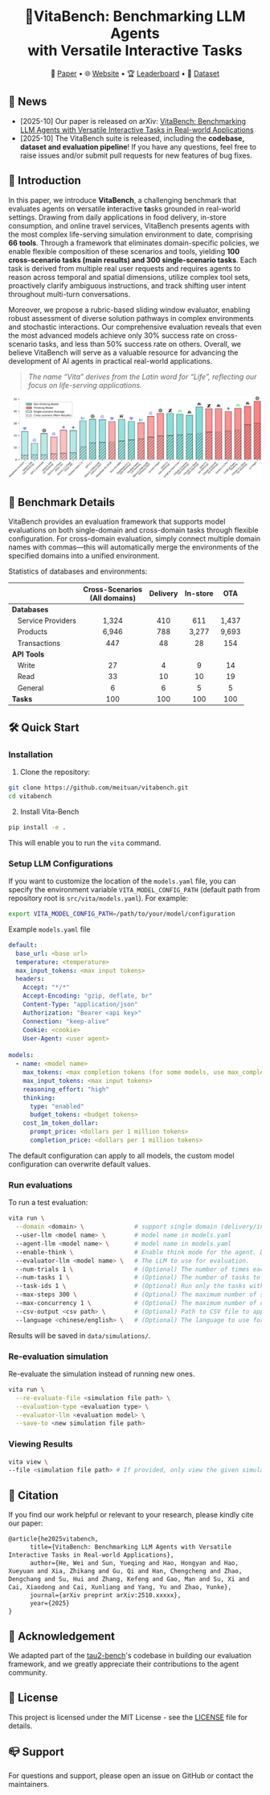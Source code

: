 <div align=center><h1>
    🌱VitaBench: Benchmarking LLM Agents<br>
    with Versatile Interactive Tasks
</h1></div>

<p align="center">
  📃 <a href="https://arxiv.org/abs/xxxx" target="_blank">Paper</a > • 🌐 <a href="https://vitabench.github.io/" target="_blank">Website</a > • 🏆 <a href="https://vitabench.github.io/#leaderboard" target="_blank">Leaderboard</a > • 🤗 <a href="https://huggingface.co/datasets/meituan/VitaBench" target="_blank">Dataset</a ><br>
</p >

## 🔔 News

- [2025-10] Our paper is released on arXiv: [VitaBench: Benchmarking LLM Agents with Versatile Interactive Tasks in Real-world Applications](https://arxiv.org/abs/xxxx)
- [2025-10] The VitaBench suite is released, including the **codebase, dataset and evaluation pipeline**! If you have any questions, feel free to raise issues and/or submit pull requests for new features of bug fixes.

## 📖 Introduction

In this paper, we introduce **VitaBench**, a challenging benchmark that evaluates agents on **v**ersatile **i**nteractive **ta**sks grounded in real-world settings. Drawing from daily applications in food delivery, in-store consumption, and online travel services, VitaBench presents agents with the most complex life-serving simulation environment to date, comprising **66 tools**. Through a framework that eliminates domain-specific policies, we enable flexible composition of these scenarios and tools, yielding **100 cross-scenario tasks (main results) and 300 single-scenario tasks**. Each task is derived from multiple real user requests and requires agents to reason across temporal and spatial dimensions, utilize complex tool sets, proactively clarify ambiguous instructions, and track shifting user intent throughout multi-turn conversations. 

Moreover, we propose a rubric-based sliding window evaluator, enabling robust assessment of diverse solution pathways in complex environments and stochastic interactions. Our comprehensive evaluation reveals that even the most advanced models achieve only 30% success rate on cross-scenario tasks, and less than 50% success rate on others. Overall, we believe VitaBench will serve as a valuable resource for advancing the development of AI agents in practical real-world applications.

> *The name “Vita” derives from the Latin word for “Life”, reflecting our focus on life-serving applications.*

![overall_performance](assets/overall_performance.png)

## 🌱 Benchmark Details

VitaBench provides an evaluation framework that supports model evaluations on both single-domain and cross-domain tasks through flexible configuration. For cross-domain evaluation, simply connect multiple domain names with commas—this will automatically merge the environments of the specified domains into a unified environment.

Statistics of databases and environments:

|                                | Cross-Scenarios<br>(All domains) | Delivery | In-store |  OTA  |
| :----------------------------- | :-------------: | :------: | :------: | :---: |
| **Databases**                  |                 |          |          |       |
| &nbsp;&nbsp; Service Providers |      1,324      |   410    |   611    | 1,437 |
| &nbsp;&nbsp; Products          |      6,946      |   788    |  3,277   | 9,693 |
| &nbsp;&nbsp; Transactions      |       447       |    48    |    28    |  154  |
| **API Tools**                  |                 |          |          |       |
| &nbsp;&nbsp; Write             |       27        |    4     |    9     |  14   |
| &nbsp;&nbsp; Read              |       33        |    10    |    10    |  19   |
| &nbsp;&nbsp; General           |        6        |    6     |    5     |   5   |
| **Tasks**                      |       100       |   100    |   100    |  100  |



## 🛠️ Quick Start

### Installation

1. Clone the repository:
```bash
git clone https://github.com/meituan/vitabench.git
cd vitabench
```

2. Install Vita-Bench

```bash
pip install -e .
```

This will enable you to run the `vita` command.


### Setup LLM Configurations

If you want to customize the location of the `models.yaml` file, you can specify the environment variable `VITA_MODEL_CONFIG_PATH` (default path from repository root is `src/vita/models.yaml`). For example:

```bash
export VITA_MODEL_CONFIG_PATH=/path/to/your/model/configuration
```

Example `models.yaml` file

```yaml
default:
  base_url: <base url>
  temperature: <temperature>
  max_input_tokens: <max input tokens>
  headers:
    Accept: "*/*"
    Accept-Encoding: "gzip, deflate, br"
    Content-Type: "application/json"
    Authorization: "Bearer <api key>"
    Connection: "keep-alive"
    Cookie: <cookie>
    User-Agent: <user agent>

models:
  - name: <model name>
    max_tokens: <max completion tokens (for some models, use max_completion_tokens)>
    max_input_tokens: <max input tokens>
    reasoning_effort: "high"
    thinking: 
      type: "enabled"
      budget_tokens: <budget tokens>
    cost_1m_token_dollar:
      prompt_price: <dollars per 1 million tokens>
      completion_price: <dollars per 1 million tokens>
```
The default configuration can apply to all models, the custom model configuration can overwrite default values.

### Run evaluations

To run a test evaluation:

```bash
vita run \
  --domain <domain> \              # support single domain (delivery/instore/ota) and cross domain ([delivery,instore,ota])
  --user-llm <model name> \        # model name in models.yaml
  --agent-llm <model name> \       # model name in models.yaml
  --enable-think \                 # Enable think mode for the agent. Default is False.
  --evaluator-llm <model name> \   # The LLM to use for evaluation.
  --num-trials 1 \                 # (Optional) The number of times each task is run. Default is 1.
  --num-tasks 1 \                  # (Optional) The number of tasks to run. Default is the number of all tasks.
  --task-ids 1 \                   # (Optional) Run only the tasks with the given IDs. Default is run all tasks.
  --max-steps 300 \                # (Optional) The maximum number of steps to run the simulation. Default is 300.
  --max-concurrency 1 \            # (Optional) The maximum number of concurrent simulations to run. Default is 1.
  --csv-output <csv path> \        # (Optional) Path to CSV file to append results.
  --language <chinese/english> \   # (Optional) The language to use for prompts and tasks. Choices: chinese, english. Default is chinese.
```

Results will be saved in `data/simulations/`.

### Re-evaluation simulation

Re-evaluate the simulation instead of running new ones.
```bash
vita run \
  --re-evaluate-file <simulation file path> \
  --evaluation-type <evaluation type> \
  --evaluator-llm <evaluation model> \
  --save-to <new simulation file path>
```

### Viewing Results
```bash
vita view \
--file <simulation file path> # If provided, only view the given simulation
```



## 🔎 Citation

If you find our work helpful or relevant to your research, please kindly cite our paper:

```
@article{he2025vitabench,
      title={VitaBench: Benchmarking LLM Agents with Versatile Interactive Tasks in Real-world Applications}, 
      author={He, Wei and Sun, Yueqing and Hao, Hongyan and Hao, Xueyuan and Xia, Zhikang and Gu, Qi and Han, Chengcheng and Zhao, Dengchang and Su, Hui and Zhang, Kefeng and Gao, Man and Su, Xi and Cai, Xiaodong and Cai, Xunliang and Yang, Yu and Zhao, Yunke},
      journal={arXiv preprint arXiv:2510.xxxxx},
      year={2025}
}
```

## 🤗 Acknowledgement

We adapted part of the [tau2-bench](https://github.com/sierra-research/tau2-bench)'s codebase in building our evaluation framework, and we greatly appreciate their contributions to the agent community.

## 📜 License

This project is licensed under the MIT License - see the [LICENSE](./LICENSE) file for details.

## 📪 Support

For questions and support, please open an issue on GitHub or contact the maintainers.